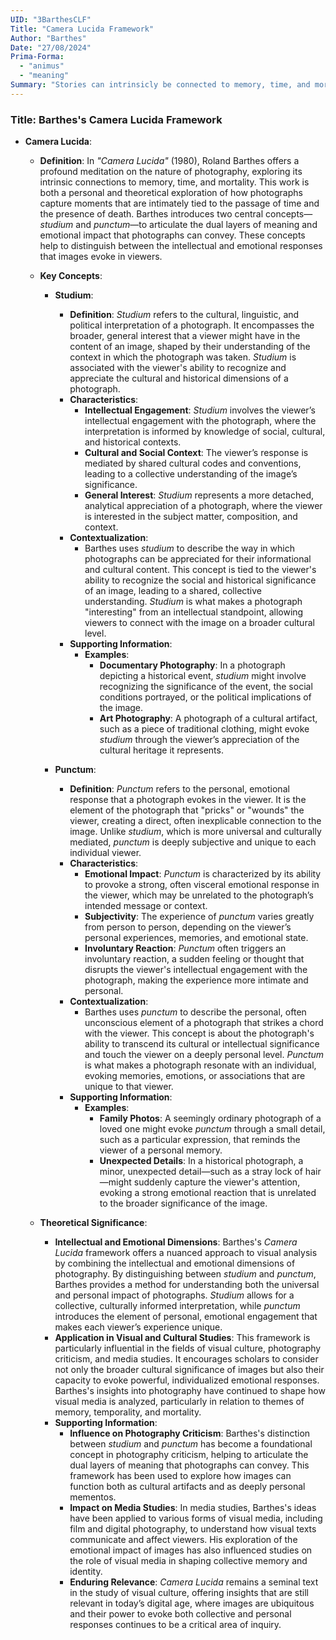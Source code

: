 ```yaml
---
UID: "3BarthesCLF"
Title: "Camera Lucida Framework"
Author: "Barthes"
Date: "27/08/2024"
Prima-Forma:
  - "animus"
  - "meaning"
Summary: "Stories can intrinsicly be connected to memory, time, and mortality. Primarily in a social or personal connection: studium or punctum."
---
```

### Title: **Barthes's Camera Lucida Framework**

- **Camera Lucida**:
  - **Definition**: In *"Camera Lucida"* (1980), Roland Barthes offers a profound meditation on the nature of photography, exploring its intrinsic connections to memory, time, and mortality. This work is both a personal and theoretical exploration of how photographs capture moments that are intimately tied to the passage of time and the presence of death. Barthes introduces two central concepts—*studium* and *punctum*—to articulate the dual layers of meaning and emotional impact that photographs can convey. These concepts help to distinguish between the intellectual and emotional responses that images evoke in viewers.

  - **Key Concepts**:
    - **Studium**:
      - **Definition**: *Studium* refers to the cultural, linguistic, and political interpretation of a photograph. It encompasses the broader, general interest that a viewer might have in the content of an image, shaped by their understanding of the context in which the photograph was taken. *Studium* is associated with the viewer's ability to recognize and appreciate the cultural and historical dimensions of a photograph.
      - **Characteristics**:
        - **Intellectual Engagement**: *Studium* involves the viewer’s intellectual engagement with the photograph, where the interpretation is informed by knowledge of social, cultural, and historical contexts.
        - **Cultural and Social Context**: The viewer’s response is mediated by shared cultural codes and conventions, leading to a collective understanding of the image’s significance.
        - **General Interest**: *Studium* represents a more detached, analytical appreciation of a photograph, where the viewer is interested in the subject matter, composition, and context.
      - **Contextualization**:
        - Barthes uses *studium* to describe the way in which photographs can be appreciated for their informational and cultural content. This concept is tied to the viewer's ability to recognize the social and historical significance of an image, leading to a shared, collective understanding. *Studium* is what makes a photograph "interesting" from an intellectual standpoint, allowing viewers to connect with the image on a broader cultural level.
      - **Supporting Information**:
        - **Examples**:
          - **Documentary Photography**: In a photograph depicting a historical event, *studium* might involve recognizing the significance of the event, the social conditions portrayed, or the political implications of the image.
          - **Art Photography**: A photograph of a cultural artifact, such as a piece of traditional clothing, might evoke *studium* through the viewer’s appreciation of the cultural heritage it represents.
    
    - **Punctum**:
      - **Definition**: *Punctum* refers to the personal, emotional response that a photograph evokes in the viewer. It is the element of the photograph that "pricks" or "wounds" the viewer, creating a direct, often inexplicable connection to the image. Unlike *studium*, which is more universal and culturally mediated, *punctum* is deeply subjective and unique to each individual viewer.
      - **Characteristics**:
        - **Emotional Impact**: *Punctum* is characterized by its ability to provoke a strong, often visceral emotional response in the viewer, which may be unrelated to the photograph’s intended message or context.
        - **Subjectivity**: The experience of *punctum* varies greatly from person to person, depending on the viewer’s personal experiences, memories, and emotional state.
        - **Involuntary Reaction**: *Punctum* often triggers an involuntary reaction, a sudden feeling or thought that disrupts the viewer's intellectual engagement with the photograph, making the experience more intimate and personal.
      - **Contextualization**:
        - Barthes uses *punctum* to describe the personal, often unconscious element of a photograph that strikes a chord with the viewer. This concept is about the photograph's ability to transcend its cultural or intellectual significance and touch the viewer on a deeply personal level. *Punctum* is what makes a photograph resonate with an individual, evoking memories, emotions, or associations that are unique to that viewer.
      - **Supporting Information**:
        - **Examples**:
          - **Family Photos**: A seemingly ordinary photograph of a loved one might evoke *punctum* through a small detail, such as a particular expression, that reminds the viewer of a personal memory.
          - **Unexpected Details**: In a historical photograph, a minor, unexpected detail—such as a stray lock of hair—might suddenly capture the viewer's attention, evoking a strong emotional reaction that is unrelated to the broader significance of the image.

  - **Theoretical Significance**:
    - **Intellectual and Emotional Dimensions**: Barthes's *Camera Lucida* framework offers a nuanced approach to visual analysis by combining the intellectual and emotional dimensions of photography. By distinguishing between *studium* and *punctum*, Barthes provides a method for understanding both the universal and personal impact of photographs. *Studium* allows for a collective, culturally informed interpretation, while *punctum* introduces the element of personal, emotional engagement that makes each viewer’s experience unique.
    - **Application in Visual and Cultural Studies**: This framework is particularly influential in the fields of visual culture, photography criticism, and media studies. It encourages scholars to consider not only the broader cultural significance of images but also their capacity to evoke powerful, individualized emotional responses. Barthes's insights into photography have continued to shape how visual media is analyzed, particularly in relation to themes of memory, temporality, and mortality.
    - **Supporting Information**:
      - **Influence on Photography Criticism**: Barthes's distinction between *studium* and *punctum* has become a foundational concept in photography criticism, helping to articulate the dual layers of meaning that photographs can convey. This framework has been used to explore how images can function both as cultural artifacts and as deeply personal mementos.
      - **Impact on Media Studies**: In media studies, Barthes's ideas have been applied to various forms of visual media, including film and digital photography, to understand how visual texts communicate and affect viewers. His exploration of the emotional impact of images has also influenced studies on the role of visual media in shaping collective memory and identity.
      - **Enduring Relevance**: *Camera Lucida* remains a seminal text in the study of visual culture, offering insights that are still relevant in today’s digital age, where images are ubiquitous and their power to evoke both collective and personal responses continues to be a critical area of inquiry.
